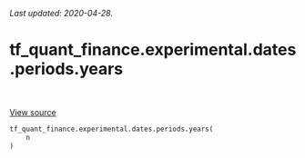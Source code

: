 <!--
This file is generated by a tool. Do not edit directly.
For open-source contributions the docs will be updated automatically.
-->

*Last updated: 2020-04-28.*

<div itemscope itemtype="http://developers.google.com/ReferenceObject">
<meta itemprop="name" content="tf_quant_finance.experimental.dates.periods.years" />
<meta itemprop="path" content="Stable" />
</div>

# tf_quant_finance.experimental.dates.periods.years

<!-- Insert buttons and diff -->

<table class="tfo-notebook-buttons tfo-api" align="left">
</table>

<a target="_blank" href="https://github.com/google/tf-quant-finance/blob/master/tf_quant_finance/experimental/dates/periods.py">View source</a>





```python
tf_quant_finance.experimental.dates.periods.years(
    n
)
```



<!-- Placeholder for "Used in" -->

